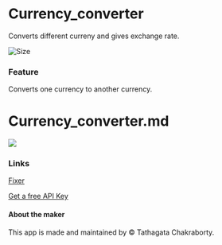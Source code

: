 # Currency_converter
Converts different curreny and gives exchange rate.

![Size](https://img.shields.io/github/repo-size/CRAZy-Monk3Y/Currency_converter?style=plastic&color=0f0&label=Size)

### Feature

Converts one currency to another currency. 


# Currency_converter.md

![](https://cdn4.iconfinder.com/data/icons/currency-exchange-1/100/currency-exchange-49-512.png)







### Links

[Fixer](https://fixer.io)

[Get a free API Key](https://fixer.io/signup/free)



#### About the maker

<p>This app is made and maintained by &copy Tathagata Chakraborty.</p>
